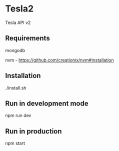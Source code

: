 # Tesla2
Tesla API v2

## Requirements
mongodb

nvm - https://github.com/creationix/nvm#installation

## Installation
./install.sh

## Run in development mode
npm run dev

## Run in production
npm start
